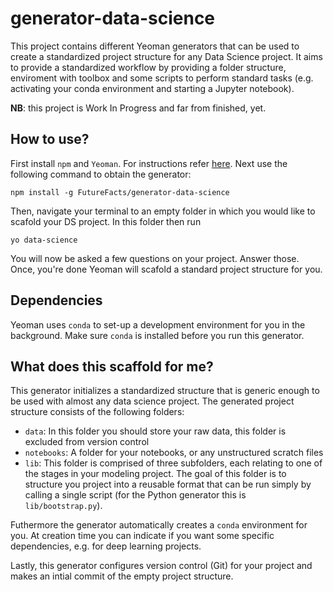 # generator-data-science
This project contains different Yeoman generators that can be used to create a standardized project structure for any Data Science project. It aims to provide a standardized workflow by providing a folder structure, enviroment with toolbox and some scripts to perform standard tasks (e.g. activating your conda environment and starting a Jupyter notebook).

__NB__: this project is Work In Progress and far from finished, yet.

## How to use?
First install `npm` and `Yeoman`. For instructions refer [here](http://yeoman.io/learning/). Next use the following command to obtain the generator:
```
npm install -g FutureFacts/generator-data-science
```
Then, navigate your terminal to an empty folder in which you would like to scafold your DS project. In this folder then run
```
yo data-science
```
You will now be asked a few questions on your project. Answer those. Once, you're done Yeoman will scafold a standard project structure for you.

## Dependencies
Yeoman uses `conda` to set-up a development environment for you in the background. Make sure `conda` is installed before you run this generator.

## What does this scaffold for me?
This generator initializes a standardized structure that is generic enough to be used with almost any data science project.
The generated project structure consists of the following folders:
- `data`: In this folder you should store your raw data, this folder is excluded from  version control
- `notebooks`: A folder for your notebooks, or any unstructured scratch files
- `lib`: This folder is comprised of three subfolders, each relating to one of the stages in your modeling project. The goal of this folder is to structure you project into a reusable format that can be run simply by calling a single script (for the Python generator this is `lib/bootstrap.py`).

Futhermore the generator automatically creates a `conda` environment for you. At creation time you can indicate if you want some specific dependencies, e.g. for deep learning projects. 

Lastly, this generator configures version control (Git) for your project and makes an intial commit of the empty project structure.
